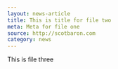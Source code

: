 ```yaml
---
layout: news-article
title: This is title for file two
meta: Meta for file one
source: http://scotbaron.com
category: news
---
```


This is file three